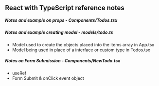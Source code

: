 ## React with TypeScript reference notes

##### Notes and example on props - Components/Todos.tsx

##### Notes and example creating model - models/todo.ts
* Model used to create the objects placed into the items array in App.tsx
* Model being used in place of a interface or custom type in Todos.tsx

##### Notes on Form Submission - Components/NewTodo.tsx
* useRef
* Form Submit & onClick event object